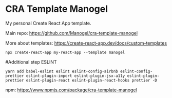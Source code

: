 # CRA Template Manogel

My personal Create React App template.

Main repo: https://github.com/Manogel/cra-template-manogel

More about templates: https://create-react-app.dev/docs/custom-templates

```
npx create-react-app my-react-app --template manogel
```

#Additional step ESLINT

```
yarn add babel-eslint eslint eslint-config-airbnb eslint-config-prettier eslint-plugin-import eslint-plugin-jsx-a11y eslint-plugin-prettier eslint-plugin-react eslint-plugin-react-hooks prettier -D
```

npm: https://www.npmjs.com/package/cra-template-manogel
